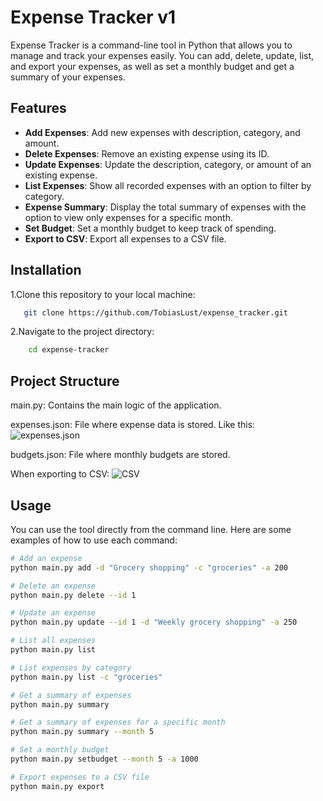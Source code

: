 # Expense Tracker v1

Expense Tracker is a command-line tool in Python that allows you to manage and track your expenses easily. You can add, delete, update, list, and export your expenses, as well as set a monthly budget and get a summary of your expenses.

## Features

- **Add Expenses**: Add new expenses with description, category, and amount.
- **Delete Expenses**: Remove an existing expense using its ID.
- **Update Expenses**: Update the description, category, or amount of an existing expense.
- **List Expenses**: Show all recorded expenses with an option to filter by category.
- **Expense Summary**: Display the total summary of expenses with the option to view only expenses for a specific month.
- **Set Budget**: Set a monthly budget to keep track of spending.
- **Export to CSV**: Export all expenses to a CSV file.

## Installation

1.Clone this repository to your local machine:

```bash
   git clone https://github.com/TobiasLust/expense_tracker.git
```

2.Navigate to the project directory:

```bash
    cd expense-tracker
```


## Project Structure 

main.py: Contains the main logic of the application.

expenses.json: File where expense data is stored. Like this:
![expenses.json](https://i.imgur.com/HzRhGtv.jpeg)

budgets.json: File where monthly budgets are stored.

When exporting to CSV:
![CSV](https://i.imgur.com/fTBEvK9.jpeg)

## Usage

You can use the tool directly from the command line. Here are some examples of how to use each command:

```bash
# Add an expense
python main.py add -d "Grocery shopping" -c "groceries" -a 200

# Delete an expense
python main.py delete --id 1

# Update an expense
python main.py update --id 1 -d "Weekly grocery shopping" -a 250

# List all expenses
python main.py list

# List expenses by category
python main.py list -c "groceries"

# Get a summary of expenses
python main.py summary

# Get a summary of expenses for a specific month
python main.py summary --month 5

# Set a monthly budget
python main.py setbudget --month 5 -a 1000

# Export expenses to a CSV file
python main.py export
```

